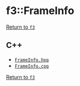 # f3::FrameInfo

[Return to `f3`](/docs/f3.md)

## C++

- [`FrameInfo.hpp`](/src/f3/FrameInfo.hpp)
- [`FrameInfo.cpp`](/src/f3/FrameInfo.cpp)

[Return to `f3`](/docs/f3.md)